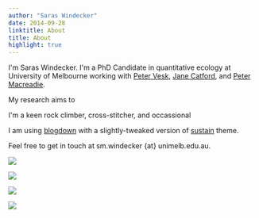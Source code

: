```yaml
---
author: "Saras Windecker"
date: 2014-09-28
linktitle: About
title: About
highlight: true
---
```


I'm Saras Windecker. I'm a PhD Candidate in quantitative ecology at University of Melbourne working with [Peter Vesk](https://petervesk.wordpress.com/), [Jane Catford](https://janecatford.wordpress.com/), and [Peter Macreadie](http://www.bluecarbonlab.org/lab-members/dr-peter-macreadie/). 

My research aims to 

I'm a keen rock climber, cross-stitcher, and occassional 

I am using [blogdown](https://bookdown.org/yihui/blogdown/) with a slightly-tweaked version of [sustain](https://github.com/nurlansu/hugo-sustain) theme. 

Feel free to get in touch at sm.windecker {at} unimelb.edu.au. 

![](/img/wetland3.jpg)

![](/img/wetland1.jpg)

![](/img/wetland2.jpg)

![](/img/action.jpg)